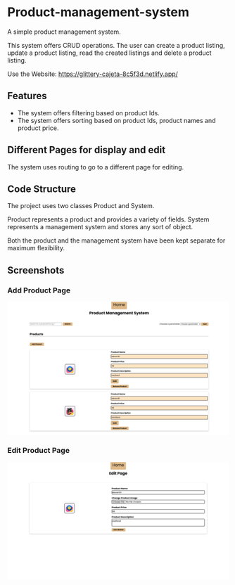 # Product-management-system

A simple product management system.

This system offers CRUD operations. The user can create a product listing, update a product listing, read the created listings and delete a product listing.

Use the Website: https://glittery-cajeta-8c5f3d.netlify.app/

## Features

- The system offers filtering based on product Ids.
- The system offers sorting based on product Ids, product names and product price.

## Different Pages for display and edit

The system uses routing to go to a different page for editing.

## Code Structure

The project uses two classes Product and System.

Product represents a product and provides a variety of fields.
System represents a management system and stores any sort of object.

Both the product and the management system have been kept separate for maximum flexibility.

## Screenshots

### Add Product Page

![alt text](/screenshots/add-product-page.png)

### Edit Product Page

![alt text](/screenshots/edit-product-page.png)
